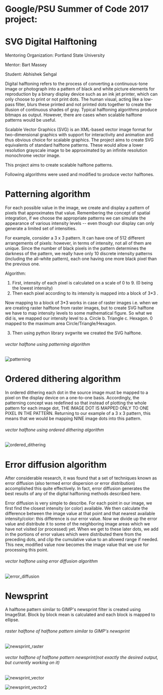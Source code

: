 # Google/PSU Summer of Code 2017 project: 
# SVG Digital Halftoning
Mentoring Organization: Portland State University

Mentor: Bart Massey

Student: Abhishek Sehgal


Digital halftoning refers to the process of converting a continuous-tone image or photograph into a pattern of black and white picture elements for reproduction by a binary display device such as an ink jet printer, which can only choose to print or not print dots. The human visual, acting like a low-pass filter, blurs these printed and not printed dots together to create the illusion of continuous shades of gray. Typical halftoning algorithms produce bitmaps as output. However, there are cases when scalable halftone patterns would be useful.

Scalable Vector Graphics (SVG) is an XML-based vector image format for two-dimensional graphics with support for interactivity and animation and thus obvious choice for scalable graphics. The project aims to create SVG equivalents of standard halftone patterns. These would allow a lower resolution grayscale image to be approximated by an infinite resolution monochrome vector image.

This project aims to create scalable halftone patterns.


Following algorithms were used and modified to produce vector halftones.


# Patterning algorithm


For each possible value in the image, we create and display a pattern of pixels that approximates that value. Remembering the concept of spatial integration, if we choose the appropriate patterns we can simulate the appearance of various intensity levels -- even though our display can only generate a limited set of intensities.

For example, consider a 3 x 3 pattern. It can have one of 512 different arrangements of pixels:  however, in terms of intensity, not all of them are unique.  Since the number of black pixels in the pattern determines the darkness of the pattern, we really have only 10 discrete intensity patterns (including the all-white pattern), each one having one more black pixel than the previous one.

Algorithm:
1. First, intensity of each pixel is calculated on a scale of 0 to 9. (0 being the lowest intensity)
2. Then each pixel according to its intensity is mapped into a block of 3*3 . 

Now mapping to a block of 3*3 works in case of raster images i.e. when we are creating raster halftone from raster images, but to create SVG halftone we have to map intensity levels to some mathematical figure. 
So what we did is, we mapped our intensity level to 
 a. Circle
 b. Triangle
 c. Hexagon. 
0 mapped to the maximum area Circle/Triangle/Hexagon. 

3. Then using python library svgwrite we created the SVG halftone.

###### vector halftone using patterning algorithm

![patterning](https://user-images.githubusercontent.com/10050718/28525415-cad2fabc-70a1-11e7-8d8c-99adbc10db0c.png)


# Ordered dithering algorithm


In ordered dithering each dot in the source image must be mapped to a pixel on the display device on a one-to-one basis.  Accordingly, the patterning concept was redefined so that instead of plotting the whole pattern for each image dot, THE IMAGE DOT IS MAPPED ONLY TO ONE PIXEL IN THE PATTERN. Returning to our example of a 3 x 3 pattern, this means that we
would be mapping NINE image dots into this pattern.

###### vector halftone using ordered dithering algorithm

![ordered_dithering](https://user-images.githubusercontent.com/10050718/28525499-128687d4-70a2-11e7-9c8f-c786ac743f47.png)


# Error diffusion algorithm


After considerable research, it was found that a set of techniques known as error diffusion (also termed error dispersion or error distribution) accomplished this quite effectively. In fact, error diffusion generates the best results of any of the digital halftoning methods described here. 

Error diffusion is very simple to describe. For each point in our image, we first find the closest intensity (or color) available. We then calculate the difference between the image value at that point and that nearest available intensity/color: this difference is our error value. Now we divide up the error value and distribute it to some of the neighboring image areas which we have not visited (or processed) yet. When we get to these later dots, we add in the portions of error values which were distributed there from the preceding dots, and clip the cumulative value to an allowed range if needed. This new, modified value now becomes the image value that we use for processing this point.

###### vector halftone using error diffusion algorithm

![error_diffusion](https://user-images.githubusercontent.com/10050718/28525586-5911cfb0-70a2-11e7-8126-2f51227c1d7f.png)


# Newsprint


A halftone pattern similar to GIMP's newsprint filter is created using ImageStat. Block by block mean is calculated and each block is mapped to ellipse.

###### raster halftone of halftone pattern similar to GIMP's newsprint

![newsprint_raster](https://user-images.githubusercontent.com/10050718/28525733-cb0f2f4a-70a2-11e7-9fd4-6f4f5966ab29.png)

###### vector halftone of halftone pattern newsprint(not exactly the desired output, but currently working on it) 

![newsprint_vector](https://user-images.githubusercontent.com/10050718/28525756-ebaf5c8e-70a2-11e7-8cde-623da9a964f1.png)

![newsprint_vector2](https://user-images.githubusercontent.com/10050718/28525801-1187e5fc-70a3-11e7-9268-18afb790871c.png)



